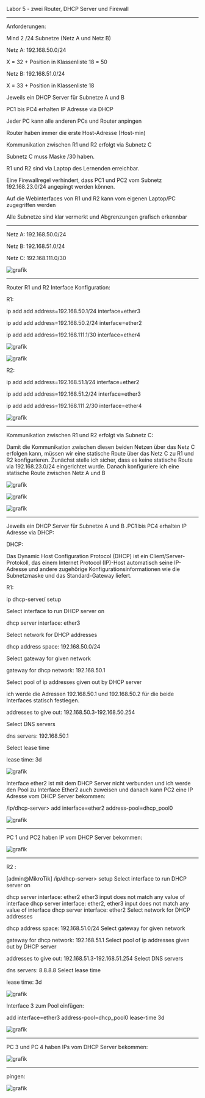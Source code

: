 Labor 5 - zwei Router, DHCP Server und Firewall
_______________________

Anforderungen:

Mind 2 /24 Subnetze (Netz A und Netz B)

Netz A: 192.168.50.0/24

X = 32 + Position in Klassenliste 18 = 50 

Netz B: 192.168.51.0/24

X = 33 + Position in Klassenliste 18

Jeweils ein DHCP Server für Subnetze A und B

PC1 bis PC4 erhalten IP Adresse via DHCP

Jeder PC kann alle anderen PCs und Router anpingen

Router haben immer die erste Host-Adresse (Host-min)

Kommunikation zwischen R1 und R2 erfolgt via Subnetz C

Subnetz C muss Maske /30 haben.

R1 und R2 sind via Laptop des Lernenden erreichbar.

Eine Firewallregel verhindert, dass PC1 und PC2 vom Subnetz 192.168.23.0/24 angepingt werden können.

Auf die Webinterfaces von R1 und R2 kann vom eigenen Laptop/PC zugegriffen werden

Alle Subnetze sind klar vermerkt und Abgrenzungen grafisch erkennbar
______________________

Netz A: 192.168.50.0/24

Netz B: 192.168.51.0/24

Netz C: 192.168.111.0/30

![grafik](https://user-images.githubusercontent.com/102586033/174460428-4cf96777-54e9-48ea-a383-3b38802badf3.png)


______________________


Router R1 und R2 Interface Konfiguration:

R1:

ip add add address=192.168.50.1/24 interface=ether3

ip add add address=192.168.50.2/24 interface=ether2

ip add add address=192.168.111.1/30 interface=ether4



![grafik](https://user-images.githubusercontent.com/102586033/174460560-881cefa6-d451-4b7a-8097-d78dc4b7d279.png)

![grafik](https://user-images.githubusercontent.com/102586033/174460622-84e9c9c1-0466-4471-811a-4b4146bf4e91.png)


R2:


 ip add add address=192.168.51.1/24 interface=ether2

 ip add add address=192.168.51.2/24 interface=ether3

 ip add add address=192.168.111.2/30 interface=ether4


![grafik](https://user-images.githubusercontent.com/102586033/174460608-db97cb33-641f-498b-8a28-b106752f176e.png)

____________________

Kommunikation zwischen R1 und R2 erfolgt via Subnetz C:

Damit die Kommunikation zwischen diesen beiden Netzen über das Netz C erfolgen kann, müssen wir eine statische Route über das Netz C zu R1 und R2 konfigurieren.
Zunächst stelle ich sicher, dass es keine statische Route via 192.168.23.0/24 eingerichtet wurde. Danach konfiguriere ich eine statische Route zwischen Netz A und B

![grafik](https://user-images.githubusercontent.com/102586033/174460742-96b99787-ca99-43bf-94fa-0d20ae81d5d8.png)


![grafik](https://user-images.githubusercontent.com/102586033/174460746-df9476f1-9775-43eb-86c8-6ab1a0acc942.png)


![grafik](https://user-images.githubusercontent.com/102586033/174460821-d6823a84-c96c-407c-83a3-c83ff9371a47.png)

______________________
Jeweils ein DHCP Server für Subnetze A und B .PC1 bis PC4 erhalten IP Adresse via DHCP:

DHCP:

Das Dynamic Host Configuration Protocol (DHCP) ist ein Client/Server-Protokoll, das einem Internet Protocol (IP)-Host automatisch seine IP-Adresse und andere zugehörige Konfigurationsinformationen wie die Subnetzmaske und das Standard-Gateway liefert. 

R1:

ip dhcp-server/ setup

Select interface to run DHCP server on

dhcp server interface: ether3

Select network for DHCP addresses

dhcp address space: 192.168.50.0/24

Select gateway for given network

gateway for dhcp network: 192.168.50.1

Select pool of ip addresses given out by DHCP server

ich werde die Adressen 192.168.50.1 und 192.168.50.2 für die beide Interfaces statisch festlegen.

addresses to give out: 192.168.50.3-192.168.50.254

Select DNS servers

dns servers: 192.168.50.1

Select lease time

lease time: 3d


![grafik](https://user-images.githubusercontent.com/102586033/174498426-94a709d6-4120-412a-a660-b581a722f8f0.png)

Interface ether2 ist mit dem DHCP Server nicht verbunden und ich werde den Pool zu Interface Ether2 auch zuweisen und danach kann PC2 eine IP Adresse vom DHCP Server bekommen:


/ip/dhcp-server>  add interface=ether2 address-pool=dhcp_pool0 


![grafik](https://user-images.githubusercontent.com/102586033/174499819-5ba866eb-676a-4a33-9178-3c1b3f3d5257.png)

______________________

PC 1 und PC2 haben IP vom DHCP Server bekommen:

![grafik](https://user-images.githubusercontent.com/102586033/174500057-2d4f82ab-f406-4ffd-9bbd-d4ca97a94fcc.png)


______________________

R2 :

[admin@MikroTik] /ip/dhcp-server> setup
Select interface to run DHCP server on

dhcp server interface: ether2 ether3
input does not match any value of interface
dhcp server interface: ether2, ether3
input does not match any value of interface
dhcp server interface: ether2
Select network for DHCP addresses

dhcp address space: 192.168.51.0/24
Select gateway for given network

gateway for dhcp network: 192.168.51.1
Select pool of ip addresses given out by DHCP server

addresses to give out: 192.168.51.3-192.168.51.254
Select DNS servers

dns servers: 8.8.8.8
Select lease time

lease time: 3d

![grafik](https://user-images.githubusercontent.com/102586033/174500128-a397f40d-4604-40d7-9d63-1af10299cb40.png)


Interface 3 zum Pool einfügen:

add interface=ether3 address-pool=dhcp_pool0 lease-time 3d


![grafik](https://user-images.githubusercontent.com/102586033/174500201-c9c2dde6-b9c4-49f8-989c-389857a74d68.png)

_________________
PC 3 und PC 4 haben IPs vom DHCP Server bekommen:

![grafik](https://user-images.githubusercontent.com/102586033/174500236-cb2253b7-ba2c-4eb9-b806-2af35c5b7651.png)






______________________

pingen:

![grafik](https://user-images.githubusercontent.com/102586033/174461150-6147e4e3-8e67-4eb6-8644-c23d42c025e0.png)

